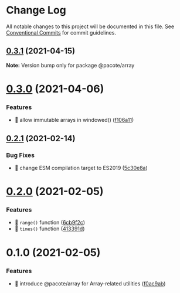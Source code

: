 # Change Log

All notable changes to this project will be documented in this file.
See [Conventional Commits](https://conventionalcommits.org) for commit guidelines.

## [0.3.1](https://github.com/PacoteJS/pacote/compare/@pacote/array@0.3.0...@pacote/array@0.3.1) (2021-04-15)

**Note:** Version bump only for package @pacote/array





# [0.3.0](https://github.com/PacoteJS/pacote/compare/@pacote/array@0.2.1...@pacote/array@0.3.0) (2021-04-06)


### Features

* 🎸 allow immutable arrays in windowed() ([f106a11](https://github.com/PacoteJS/pacote/commit/f106a11a9a290b2b0473dd1842060a885c61a428))





## [0.2.1](https://github.com/PacoteJS/pacote/compare/@pacote/array@0.2.0...@pacote/array@0.2.1) (2021-02-14)


### Bug Fixes

* 🐛 change ESM compilation target to ES2019 ([5c30e8a](https://github.com/PacoteJS/pacote/commit/5c30e8a5da41e1c5c394cbb21f64d2a5256817ea))





# [0.2.0](https://github.com/PacoteJS/pacote/compare/@pacote/array@0.1.0...@pacote/array@0.2.0) (2021-02-05)

### Features

- 🎸 `range()` function ([6cb9f2c](https://github.com/PacoteJS/pacote/commit/6cb9f2c3c67b3d8282610f511f49a37ab7f1b9f2))
- 🎸 `times()` function ([413391d](https://github.com/PacoteJS/pacote/commit/413391d0e4baed72dd1ed908b31c31bc28035fe5))

# 0.1.0 (2021-02-05)

### Features

- 🎸 introduce @pacote/array for Array-related utilities ([f0ac9ab](https://github.com/PacoteJS/pacote/commit/f0ac9ab67f5ae02a5d9849cac26aa69a82f14029))
